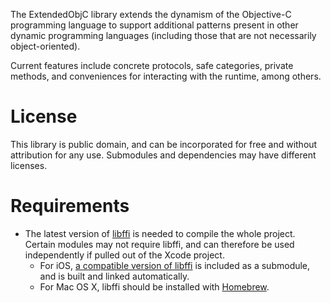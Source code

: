 The ExtendedObjC library extends the dynamism of the Objective-C programming language to support additional patterns present in other dynamic programming languages (including those that are not necessarily object-oriented).

Current features include concrete protocols, safe categories, private methods, and conveniences for interacting with the runtime, among others.

# License

This library is public domain, and can be incorporated for free and without attribution for any use. Submodules and dependencies may have different licenses.

# Requirements

* The latest version of [libffi](https://github.com/atgreen/libffi) is needed to compile the whole project. Certain modules may not require libffi, and can therefore be used independently if pulled out of the Xcode project.
    * For iOS, [a compatible version of libffi](https://github.com/jspahrsummers/libffi) is included as a submodule, and is built and linked automatically.
    * For Mac OS X, libffi should be installed with [Homebrew](https://github.com/jspahrsummers/homebrew).
